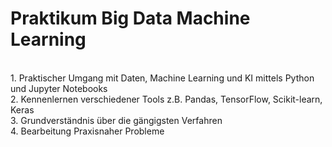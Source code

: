 # Praktikum Big Data Machine Learning
<br>
1. Praktischer Umgang mit Daten, Machine Learning und KI mittels Python und Jupyter Notebooks
<br>
2. Kennenlernen verschiedener Tools z.B. Pandas, TensorFlow, Scikit-learn, Keras
<br>
3. Grundverständnis über die gängigsten Verfahren
<br>
4. Bearbeitung Praxisnaher Probleme

